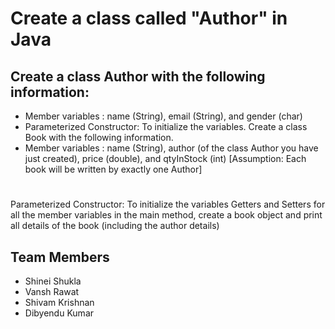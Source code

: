 # Create a class called "Author" in Java
## Create a class Author with the following information:
- Member variables : name (String), email (String), and gender (char) 
- Parameterized Constructor: To initialize the variables. Create a class Book with the following 
information.
- Member variables : name (String), author (of the class Author you have just created), 
price (double), and qtyInStock (int) [Assumption: Each book will be written by exactly one Author]
#
Parameterized Constructor: To initialize the variables
Getters and Setters for all the member variables in the main method, create a book 
object and print all details of the book (including the author details)

## Team Members
- Shinei Shukla
- Vansh Rawat
- Shivam Krishnan
- Dibyendu Kumar
